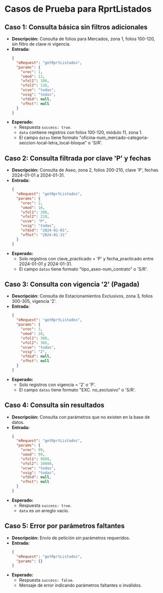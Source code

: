 # Casos de Prueba para RprtListados

## Caso 1: Consulta básica sin filtros adicionales
- **Descripción:** Consulta de folios para Mercados, zona 1, folios 100-120, sin filtro de clave ni vigencia.
- **Entrada:**
  ```json
  {
    "eRequest": "getRprtListados",
    "params": {
      "vrec": 1,
      "vmod": 11,
      "vfol1": 100,
      "vfol2": 120,
      "vcve": "todas",
      "vvig": "todas",
      "vfdsd": null,
      "vfhst": null
    }
  }
  ```
- **Esperado:**
  - Respuesta `success: true`.
  - `data` contiene registros con folios 100-120, módulo 11, zona 1.
  - El campo `datos` tiene formato "oficina-num_mercado-categoria-seccion-local-letra_local-bloque" o 'S/R'.

## Caso 2: Consulta filtrada por clave 'P' y fechas
- **Descripción:** Consulta de Aseo, zona 2, folios 200-210, clave 'P', fechas 2024-01-01 a 2024-01-31.
- **Entrada:**
  ```json
  {
    "eRequest": "getRprtListados",
    "params": {
      "vrec": 2,
      "vmod": 16,
      "vfol1": 200,
      "vfol2": 210,
      "vcve": "P",
      "vvig": "todas",
      "vfdsd": "2024-01-01",
      "vfhst": "2024-01-31"
    }
  }
  ```
- **Esperado:**
  - Solo registros con clave_practicado = 'P' y fecha_practicado entre 2024-01-01 y 2024-01-31.
  - El campo `datos` tiene formato "tipo_aseo-num_contrato" o 'S/R'.

## Caso 3: Consulta con vigencia '2' (Pagada)
- **Descripción:** Consulta de Estacionamientos Exclusivos, zona 3, folios 300-305, vigencia '2'.
- **Entrada:**
  ```json
  {
    "eRequest": "getRprtListados",
    "params": {
      "vrec": 3,
      "vmod": 28,
      "vfol1": 300,
      "vfol2": 305,
      "vcve": "todas",
      "vvig": "2",
      "vfdsd": null,
      "vfhst": null
    }
  }
  ```
- **Esperado:**
  - Solo registros con vigencia = '2' o 'P'.
  - El campo `datos` tiene formato "EXC. no_exclusivo" o 'S/R'.

## Caso 4: Consulta sin resultados
- **Descripción:** Consulta con parámetros que no existen en la base de datos.
- **Entrada:**
  ```json
  {
    "eRequest": "getRprtListados",
    "params": {
      "vrec": 99,
      "vmod": 99,
      "vfol1": 9999,
      "vfol2": 10000,
      "vcve": "todas",
      "vvig": "todas",
      "vfdsd": null,
      "vfhst": null
    }
  }
  ```
- **Esperado:**
  - Respuesta `success: true`.
  - `data` es un arreglo vacío.

## Caso 5: Error por parámetros faltantes
- **Descripción:** Envío de petición sin parámetros requeridos.
- **Entrada:**
  ```json
  {
    "eRequest": "getRprtListados",
    "params": {}
  }
  ```
- **Esperado:**
  - Respuesta `success: false`.
  - Mensaje de error indicando parámetros faltantes o inválidos.
